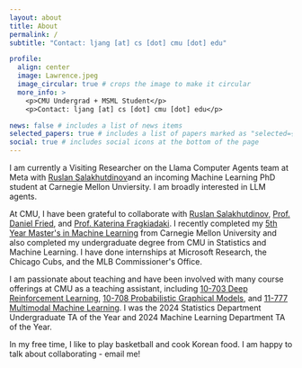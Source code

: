 ```yaml
---
layout: about
title: About
permalink: /
subtitle: "Contact: ljang [at] cs [dot] cmu [dot] edu"

profile:
  align: center
  image: Lawrence.jpeg
  image_circular: true # crops the image to make it circular
  more_info: >
    <p>CMU Undergrad + MSML Student</p>
    <p>Contact: ljang [at] cs [dot] cmu [dot] edu</p>

news: false # includes a list of news items
selected_papers: true # includes a list of papers marked as "selected={true}"
social: true # includes social icons at the bottom of the page
---
```


I am currently a Visiting Researcher on the Llama Computer Agents team at Meta with [Ruslan Salakhutdinov](https://www.cs.cmu.edu/~rsalakhu/)and an incoming Machine Learning PhD student at Carnegie Mellon Unviersity.  I am broadly interested in LLM agents. 

At CMU, I have been grateful to collaborate with [Ruslan Salakhutdinov](https://www.cs.cmu.edu/~rsalakhu/), [Prof. Daniel Fried](https://dpfried.github.io/), and [Prof. Katerina Fragkiadaki](https://www.cs.cmu.edu/~katef/). I recently completed my [5th Year Master's in Machine Learning](https://www.ml.cmu.edu/academics/5th-year-ms.html) from Carnegie Mellon University and also completed my undergraduate degree from CMU in Statistics and Machine Learning.  I have done internships at Microsoft Research, the Chicago Cubs, and the MLB Commissioner's Office.

I am passionate about teaching and have been involved with many course offerings at CMU as a teaching assistant, including [10-703 Deep Reinforcement Learning](https://cmudeeprl.github.io/703website_f23/), [10-708 Probabilistic Graphical Models](https://andrejristeski.github.io/10708-S23/schedule.html), and [11-777 Multimodal Machine Learning](https://cmu-mmml.github.io/).  I was the 2024 Statistics Department Undergraduate TA of the Year and 2024 Machine Learning Department TA of the Year. 

In my free time, I like to play basketball and cook Korean food. I am happy to talk about collaborating - email me!



